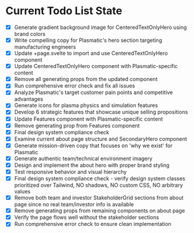 <!-- DO NOT EDIT - Managed by todo_list tool -->
<!-- Updated: 2025-09-28T00:40:31.648Z -->

# Current Todo List State

- [x] Generate gradient background image for CenteredTextOnlyHero using brand colors
- [x] Write compelling copy for Plasmatic's hero section targeting manufacturing engineers
- [x] Update +page.svelte to import and use CenteredTextOnlyHero component
- [x] Update CenteredTextOnlyHero component with Plasmatic-specific content
- [x] Remove all generating props from the updated component
- [x] Run comprehensive error check and fix all issues
- [x] Analyze Plasmatic's target customer pain points and competitive advantages
- [x] Generate icons for plasma physics and simulation features
- [x] Develop 6 strategic features that showcase unique selling propositions
- [x] Update Features component with Plasmatic-specific content
- [x] Remove generating prop from Features component
- [x] Final design system compliance check
- [x] Examine current about page structure and SecondaryHero component
- [x] Generate mission-driven copy that focuses on 'why we exist' for Plasmatic
- [x] Generate authentic team/technical environment imagery
- [x] Design and implement the about hero with proper brand styling
- [x] Test responsive behavior and visual hierarchy
- [x] Final design system compliance check - verify design system classes prioritized over Tailwind, NO shadows, NO custom CSS, NO arbitrary values
- [x] Remove both team and investor StakeholderGrid sections from about page since no real team/investor info is available
- [x] Remove generating props from remaining components on about page
- [x] Verify the page flows well without the stakeholder sections
- [x] Run comprehensive error check to ensure clean implementation
